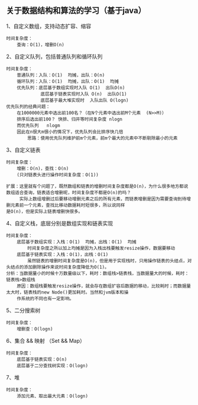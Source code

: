 ## 关于数据结构和算法的学习（基于java）

1、自定义数组，支持动态扩容、缩容 

    时间复杂度： 
        查询：O(1)，增删O(n)
2、自定义队列，包括普通队列和循环队列
    
    时间复杂度：
        普通队列：入队：O(1)  均摊，出队：O(n)
        循环队列：入队：O(1)  均摊，出队：O(1)  均摊
        优先队列：底层基于数组实现时入队 O(1)  出队O(n)
                 底层基于链表实现时入队 O(n)  出队O(1)
                 底层基于最大堆实现时  入队出队 O(logn)
    优先队列的经典问题：
        在1000000元素中选出前100名？（在N个元素中选出前M个元素  (N>>M)）
        排序后选出前100？ 快排、归并等时间复杂度 nlogn
        而优先队列   nlogm   
        因此在n很大m很小的情况下，优先队列会比排序快几倍
            思路：使用优先队列维护前m个元素，前m个最大的元素中不断剔除最小的元素
        
3、自定义链表

    时间复杂度：
        增删：O(n)，查找：O(n)
        (只对链表头进行操作时间复杂度：O(1))
        
    扩展：这里就有个问题了，既然数组和链表的增删时间复杂度都是O(n)，为什么很多地方都说数组适合查询，链表适合增删呢，时间复杂度不都是O(n)的吗？
         实际上数组增删过后要移动增删元素之后的所有元素，而链表增删是因为需要查询到待增删元素前一个元素，查找比移动数据耗时短很多，所以说同样
    是O(n)，但是实际上链表增删快很多。
        
4、自定义栈，底层分别是数组实现和链表实现

    时间复杂度：
        底层基于数组实现：入栈：O(1)  均摊，出栈：O(1)  均摊
            时间复杂度之所以加上均摊是因为入栈出栈要触发resize操作，数据要移动
        底层基于链表实现：入栈：O(1)，出栈：O(1)
            虽然链表的增删时间复杂度是O(n)，但是用于实现栈时，只用操作链表的头结点，对头结点的添加删除操作来说时间复杂度降低为O(1)。
    分析：当数据量小的时候十万数量级以下，耗时：数组栈>链表栈，当数据量大的时候，耗时：链表栈>数组栈
        原因：数组栈要触发resize操作，就会存在数组扩容后数据的移动，比较耗时；而数据量太大时，链表栈的new Node()更加耗时。当然和jvm版本和操
        作系统的不同也有一定影响。
        
5、二分搜索树

    时间复杂度：
        增删查：O(logn)

6、集合 && 映射  （Set && Map）

    时间复杂度：
        底层基于链表实现：O(n)
        底层基于二分查找树实现：O(logn)

7、堆

    时间复杂度：
        添加元素、取出最大元素：O(logn)